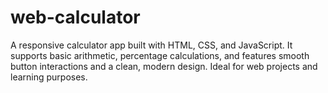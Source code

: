 # web-calculator
A responsive calculator app built with HTML, CSS, and JavaScript. It supports basic arithmetic, percentage calculations, and features smooth button interactions and a clean, modern design. Ideal for web projects and learning purposes.
